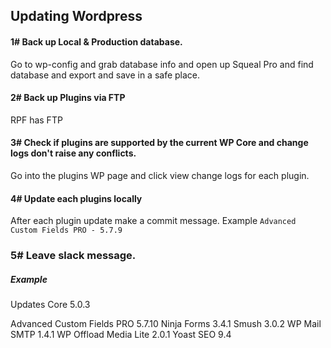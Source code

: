 ## Updating Wordpress

#### 1# Back up Local & Production database.
Go to wp-config and grab database info and open up Squeal Pro and find database and export and save in a safe place.

#### 2# Back up Plugins via FTP
RPF has FTP

#### 3# Check if plugins are supported by the current WP Core and change logs don't raise any conflicts.
Go into the plugins WP page and click view change logs for each plugin.

#### 4# Update each plugins locally
After each plugin update make a commit message.
Example `Advanced Custom Fields PRO - 5.7.9`

### 5# Leave slack message.
##### Example
Updates
Core 5.0.3

Advanced Custom Fields PRO 5.7.10
Ninja Forms 3.4.1
Smush 3.0.2
WP Mail SMTP 1.4.1
WP Offload Media Lite 2.0.1
Yoast SEO 9.4
